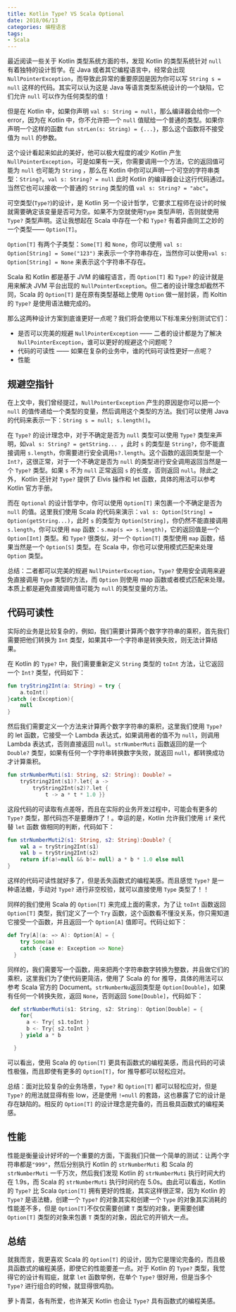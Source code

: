 ```yaml
---
title: Kotlin Type? VS Scala Optional
date: 2018/06/13
categories: 编程语言
tags:
- Scala
---
```

最近阅读一些关于 Kotlin 类型系统方面的书，发现 Kotlin 的类型系统针对 `null` 有着独特的设计哲学。在 Java 或者其它编程语言中，经常会出现 `NullPointerException`，而导致此异常的重要原因是因为你可以写 `String s = null` 这样的代码。其实可以认为这是 Java 等语言类型系统设计的一个缺陷，它们允许 `null` 可以作为任何类型的值！

但是在 Kotlin 中，如果你声明 `val s: String = null`，那么编译器会给你一个 error，因为在 Kotlin 中，你不允许把一个 `null` 值赋给一个普通的类型。如果你声明一个这样的函数 `fun strLen(s: String) = {...}`，那么这个函数将不接受值为 `null` 的参数。
<!-- more -->

这个设计看起来如此的美好，他可以极大程度的减少 Kotlin 产生 `NullPointerException`，可是如果有一天，你需要调用一个方法，它的返回值可能为 `null` 也可能为 `String` ，那么在 Kotlin 中你可以声明一个可空的字符串类型：`String?`。`val s: String? = null` 此时 Kotlin 的编译器会让这行代码通过。当然它也可以接收一个普通的 `String` 类型的值 `val s: String? = "abc"`。

可空类型(`Type?`)的设计，是 Kotlin 另一个设计哲学，它要求工程师在设计的时候就需要确定该变量是否可为空。如果不为空就使用`Type` 类型声明，否则就使用 `Type?` 类型声明。这让我想起在 Scala 中存在一个和 `Type?` 有着异曲同工之妙的一个类型—— `Option[T]`。

`Option[T]` 有两个子类型：`Some[T]` 和 `None`，你可以使用 `val s: Option[String] = Some("123")` 来表示一个字符串存在，当然你可以使用`val s: Option[String] = None` 来表示这个字符串不存在。

Scala 和 Kotlin 都是基于 JVM 的编程语言，而 `Option[T]` 和 `Type?` 的设计就是用来解决 JVM 平台出现的 `NullPointerException`。但二者的设计理念却截然不同，Scala 的 `Option[T]` 是在原有类型基础上使用 `Option` 做一层封装，而 Koltin 的 `Type?` 是使用语法糖完成的。

那么这两种设计方案到底谁更好一点呢？我们将会使用以下标准来分别测试它们：
* 是否可以完美的规避 `NullPointerException` —— 二者的设计都是为了解决 `NullPointerException`，谁可以更好的规避这个问题呢？
* 代码的可读性 —— 如果在复杂的业务中，谁的代码可读性更好一点呢？
* 性能

## 规避空指针
在上文中，我们曾经提过，`NullPointerException` 产生的原因是你可以把一个 `null` 的值传递给一个类型的变量，然后调用这个类型的方法。我们可以使用 Java 的代码来表示一下：`String s = null; s.length()`。

在 `Type?` 的设计理念中，对于不确定是否为 `null` 类型可以使用 `Type?` 类型来声明，如`val s: String? = getString... `，此时 `s` 的类型是 `String?`，你不能直接调用 `s.length`，你需要进行安全调用`s?.length`。这个函数的返回类型是一个 `Int?`，这很正常，对于一个不确定是否为 `null` 的类型进行安全调用返回当然是一个 `Type?` 类型。如果 `s` 不为 `null` 正常返回 `s` 的长度，否则返回 `null`。除此之外， Kotlin 还针对 `Type?` 提供了 Elvis 操作和 let 函数，具体的用法可以参考 Kotlin 官方手册。

而在 `Optional` 的设计哲学中，你可以使用 `Option[T]` 来包裹一个不确定是否为 `null` 的值。这里我们使用 Scala 的代码来演示：`val s: Option[String] = Option(getString...)`，此时 `s` 的类型为 `Option[String]`，你仍然不能直接调用`s.length`，你可以使用 `map` 函数：`s.map(s => s.length)`，它的返回值是一个 `Option[Int]` 类型。和 `Type?` 很类似，对一个 `Option[T]` 类型使用 `map` 函数，结果当然是一个 `Option[S]` 类型。在 Scala 中，你也可以使用模式匹配来处理 `Option` 类型。

总结：二者都可以完美的规避 `NullPointerException`，`Type?` 使用安全调用来避免直接调用 `Type` 类型的方法，而 `Option` 则使用 map 函数或者模式匹配来处理。本质上都是避免直接调用值可能为 `null` 的类型变量的方法。

## 代码可读性
实际的业务是比较复杂的，例如，我们需要计算两个数字字符串的乘积，首先我们需要把他们转换为 `Int` 类型，如果其中一个字符串是转换失败，则无法计算结果。

在 Kotlin 的 `Type?` 中，我们需要重新定义 `String` 类型的 `toInt` 方法，让它返回一个 `Int?` 类型，代码如下：
```Kotlin
fun tryString2Int(a: String) = try {
    a.toInt()
}catch (e:Exception){
    null
}
```
然后我们需要定义一个方法来计算两个数字字符串的乘积，这里我们使用 `Type?` 的 let 函数，它接受一个 Lambda 表达式，如果调用者的值不为 `null`，则调用 Lambda 表达式，否则直接返回 `null`。`strNumberMuti` 函数返回的是一个 `Double?` 类型，如果有任何一个字符串转换数字失败，就返回 `null`，都转换成功才计算乘积。
```Kotlin
fun strNumberMuti(s1: String, s2: String): Double? =
    tryString2Int(s1)?.let{ a ->
        tryString2Int(s2)?.let {
            t -> a * t * 1.0 }}
```
这段代码的可读取有点差呀，而且在实际的业务开发过程中，可能会有更多的 `Type?` 类型，那代码岂不是要爆炸了！。幸运的是，Kotlin 允许我们使用 `if` 来代替 `let` 函数 做相同的判断，代码如下：
```Kotlin
fun strNumberMuti2(s1: String, s2: String):Double? {
    val a = tryString2Int(s1)
    val b = tryString2Int(s2)
    return if(a!=null && b!= null) a * b * 1.0 else null
}
```
这样的代码可读性就好多了，但是丢失函数式的编程美感。而且感觉 `Type?` 是一种语法糖，手动对 `Type?` 进行非空校验，就可以直接使用 `Type` 类型了！！

同样的我们使用 Scala 的 `Option[T]` 来完成上面的需求，为了让 `toInt` 函数返回 `Option[T]` 类型，我们定义了一个 `Try` 函数，这个函数看不懂没关系，你只需知道它接受一个函数，并且返回一个 `Option[A]` 值即可。代码让如下：
```Scala
def Try[A](a: => A): Option[A] = {
    try Some(a)
    catch {case e: Exception => None}
  }
```
同样的，我们需要写一个函数，用来把两个字符串数字转换为整数，并且做它们的乘积，这里我们为了使代码更简洁，使用了 Scala 的 for 推导，具体的用法可以参考 Scala 官方的 Document。`strNumberNu`返回类型是 `Option[Double]`，如果有任何一个转换失败，返回 `None`，否则返回 `Some[Double]`，代码如下：

```Scala
 def strNumberMuti(s1: String, s2: String): Option[Double] = {
    for{
      a <- Try{ s1.toInt }
      b <- Try{ s2.toInt }
    } yield a * b

  }
```
可以看出，使用 Scala 的 `Option[T]` 更具有函数式的编程美感，而且代码的可读性极强，而且即使有更多的 `Option[T]`，for 推导都可以轻松应对。

总结：面对比较复杂的业务场景，`Type?` 和 `Option[T]` 都可以轻松应对，但是 `Type?` 的用法就显得有些 low，还是使用 `!=null` 的套路，这也暴露了它的设计是存在缺陷的。相反的 `Option[T]` 的设计理念是完备的，而且极具函数式的编程美感。

## 性能
性能是衡量设计好坏的一个重要的方面，下面我们只做一个简单的测试：让两个字符串都是`"999"`，然后分别执行 Kotlin 的 `strNumberMuti` 和 Scala 的 `strNumberMuti` 一千万次，然后我们发现 Kotlin 的 `strNumberMuti` 执行时间大约在 1.9s，而 Scala 的 `strNumberMuti` 执行时间约在 5.0s。由此可以看出，Kotlin 的 `Type?` 比 Scala `Option[T]` 拥有更好的性能，其实这样很正常，因为 Kotlin 的 `Type?` 是语法糖，创建一个 `Type?` 的对象其实和创建一个 `Type` 的对象其实消耗的性能差不多，但是 `Option[T]`不仅仅需要创建 `T` 类型的对象，更需要创建 `Option[T]` 类型的对象来包裹 `T` 类型的对象，因此它的开销大一点。

## 总结
就我而言，我更喜欢 Scala 的 `Option[T]` 的设计，因为它是理论完备的，而且极具函数式的编程美感，即使它的性能要差一点。对于 Kotlin 的 `Type?` 类型，我觉得它的设计有瑕疵，就拿 `let` 函数举例，在单个 `Type?` 很好用，但是当多个 `Type?` 进行组合的时候，就显得很鸡肋。

萝卜青菜，各有所爱，也许某天 Kotlin 也会让 `Type?` 具有函数式的编程美感。

